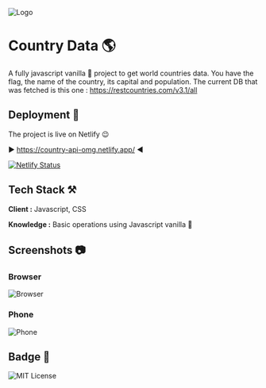![Logo](https://i.ibb.co/gwQR3Q6/data.jpg)


# Country Data 🌎

A fully javascript vanilla 🍦 project to get world countries data. You have the flag, the name of the country, its capital and population. The current DB that was fetched is this one : https://restcountries.com/v3.1/all
## Deployment 🛫

The project is live on Netlify 😉

▶️ https://country-api-omg.netlify.app/ ◀️


[![Netlify Status](https://api.netlify.com/api/v1/badges/b87294a8-c20f-4dd0-9033-f74702ef4404/deploy-status)](https://app.netlify.com/sites/country-api-omg/deploys)
## Tech Stack ⚒️

**Client :** Javascript, CSS

**Knowledge :** Basic operations using Javascript vanilla 🍦
## Screenshots 📷

### Browser

![Browser](https://i.ibb.co/z5jGRRg/browser.webp)


### Phone

![Phone](https://i.ibb.co/qjQhb0w/mobile.webp)



## Badge 🥇


![MIT License](https://img.shields.io/github/languages/code-size/Pierre747/Country-API)
